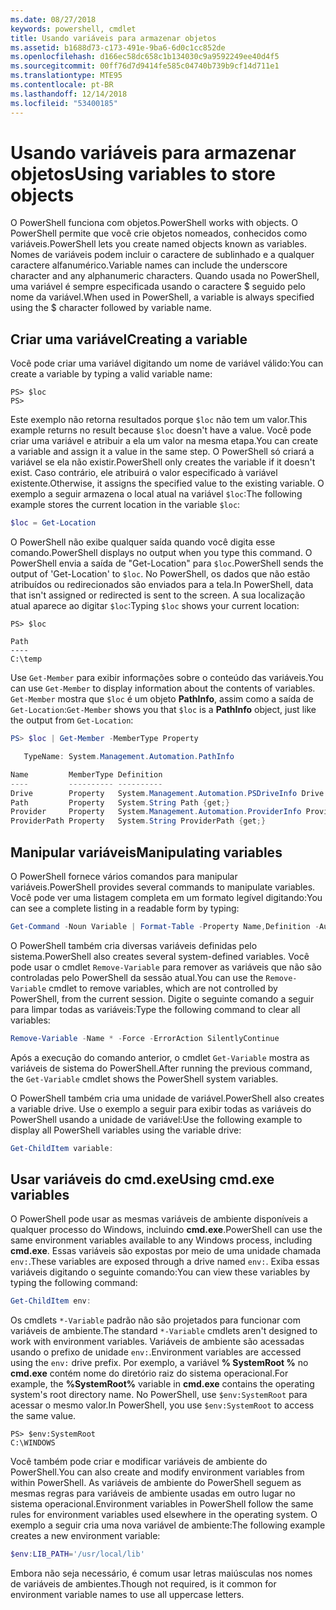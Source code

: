 ```yaml
---
ms.date: 08/27/2018
keywords: powershell, cmdlet
title: Usando variáveis para armazenar objetos
ms.assetid: b1688d73-c173-491e-9ba6-6d0c1cc852de
ms.openlocfilehash: d166ec58dc658c1b134030c9a9592249ee40d4f5
ms.sourcegitcommit: 00ff76d7d9414fe585c04740b739b9cf14d711e1
ms.translationtype: MTE95
ms.contentlocale: pt-BR
ms.lasthandoff: 12/14/2018
ms.locfileid: "53400185"
---
```

# <a name="using-variables-to-store-objects"></a><span data-ttu-id="b7533-103">Usando variáveis para armazenar objetos</span><span class="sxs-lookup"><span data-stu-id="b7533-103">Using variables to store objects</span></span>

<span data-ttu-id="b7533-104">O PowerShell funciona com objetos.</span><span class="sxs-lookup"><span data-stu-id="b7533-104">PowerShell works with objects.</span></span> <span data-ttu-id="b7533-105">O PowerShell permite que você crie objetos nomeados, conhecidos como variáveis.</span><span class="sxs-lookup"><span data-stu-id="b7533-105">PowerShell lets you create named objects known as variables.</span></span>
<span data-ttu-id="b7533-106">Nomes de variáveis podem incluir o caractere de sublinhado e a qualquer caractere alfanumérico.</span><span class="sxs-lookup"><span data-stu-id="b7533-106">Variable names can include the underscore character and any alphanumeric characters.</span></span> <span data-ttu-id="b7533-107">Quando usada no PowerShell, uma variável é sempre especificada usando o caractere \$ seguido pelo nome da variável.</span><span class="sxs-lookup"><span data-stu-id="b7533-107">When used in PowerShell, a variable is always specified using the \$ character followed by variable name.</span></span>

## <a name="creating-a-variable"></a><span data-ttu-id="b7533-108">Criar uma variável</span><span class="sxs-lookup"><span data-stu-id="b7533-108">Creating a variable</span></span>

<span data-ttu-id="b7533-109">Você pode criar uma variável digitando um nome de variável válido:</span><span class="sxs-lookup"><span data-stu-id="b7533-109">You can create a variable by typing a valid variable name:</span></span>

```
PS> $loc
PS>
```

<span data-ttu-id="b7533-110">Este exemplo não retorna resultados porque `$loc` não tem um valor.</span><span class="sxs-lookup"><span data-stu-id="b7533-110">This example returns no result because `$loc` doesn't have a value.</span></span> <span data-ttu-id="b7533-111">Você pode criar uma variável e atribuir a ela um valor na mesma etapa.</span><span class="sxs-lookup"><span data-stu-id="b7533-111">You can create a variable and assign it a value in the same step.</span></span> <span data-ttu-id="b7533-112">O PowerShell só criará a variável se ela não existir.</span><span class="sxs-lookup"><span data-stu-id="b7533-112">PowerShell only creates the variable if it doesn't exist.</span></span>
<span data-ttu-id="b7533-113">Caso contrário, ele atribuirá o valor especificado à variável existente.</span><span class="sxs-lookup"><span data-stu-id="b7533-113">Otherwise, it assigns the specified value to the existing variable.</span></span> <span data-ttu-id="b7533-114">O exemplo a seguir armazena o local atual na variável `$loc`:</span><span class="sxs-lookup"><span data-stu-id="b7533-114">The following example stores the current location in the variable `$loc`:</span></span>

```powershell
$loc = Get-Location
```

<span data-ttu-id="b7533-115">O PowerShell não exibe qualquer saída quando você digita esse comando.</span><span class="sxs-lookup"><span data-stu-id="b7533-115">PowerShell displays no output when you type this command.</span></span> <span data-ttu-id="b7533-116">O PowerShell envia a saída de "Get-Location" para `$loc`.</span><span class="sxs-lookup"><span data-stu-id="b7533-116">PowerShell sends the output of 'Get-Location' to `$loc`.</span></span> <span data-ttu-id="b7533-117">No PowerShell, os dados que não estão atribuídos ou redirecionados são enviados para a tela.</span><span class="sxs-lookup"><span data-stu-id="b7533-117">In PowerShell, data that isn't assigned or redirected is sent to the screen.</span></span> <span data-ttu-id="b7533-118">A sua localização atual aparece ao digitar `$loc`:</span><span class="sxs-lookup"><span data-stu-id="b7533-118">Typing `$loc` shows your current location:</span></span>

```
PS> $loc

Path
----
C:\temp
```

<span data-ttu-id="b7533-119">Use `Get-Member` para exibir informações sobre o conteúdo das variáveis.</span><span class="sxs-lookup"><span data-stu-id="b7533-119">You can use `Get-Member` to display information about the contents of variables.</span></span> <span data-ttu-id="b7533-120">`Get-Member` mostra que `$loc` é um objeto **PathInfo**, assim como a saída de `Get-Location`:</span><span class="sxs-lookup"><span data-stu-id="b7533-120">`Get-Member` shows you that `$loc` is a **PathInfo** object, just like the output from `Get-Location`:</span></span>

```powershell
PS> $loc | Get-Member -MemberType Property

   TypeName: System.Management.Automation.PathInfo

Name         MemberType Definition
----         ---------- ----------
Drive        Property   System.Management.Automation.PSDriveInfo Drive {get;}
Path         Property   System.String Path {get;}
Provider     Property   System.Management.Automation.ProviderInfo Provider {...
ProviderPath Property   System.String ProviderPath {get;}
```

## <a name="manipulating-variables"></a><span data-ttu-id="b7533-121">Manipular variáveis</span><span class="sxs-lookup"><span data-stu-id="b7533-121">Manipulating variables</span></span>

<span data-ttu-id="b7533-122">O PowerShell fornece vários comandos para manipular variáveis.</span><span class="sxs-lookup"><span data-stu-id="b7533-122">PowerShell provides several commands to manipulate variables.</span></span> <span data-ttu-id="b7533-123">Você pode ver uma listagem completa em um formato legível digitando:</span><span class="sxs-lookup"><span data-stu-id="b7533-123">You can see a complete listing in a readable form by typing:</span></span>

```powershell
Get-Command -Noun Variable | Format-Table -Property Name,Definition -AutoSize -Wrap
```

<span data-ttu-id="b7533-124">O PowerShell também cria diversas variáveis definidas pelo sistema.</span><span class="sxs-lookup"><span data-stu-id="b7533-124">PowerShell also creates several system-defined variables.</span></span> <span data-ttu-id="b7533-125">Você pode usar o cmdlet `Remove-Variable` para remover as variáveis que não são controladas pelo PowerShell da sessão atual.</span><span class="sxs-lookup"><span data-stu-id="b7533-125">You can use the `Remove-Variable` cmdlet to remove variables, which are not controlled by PowerShell, from the current session.</span></span> <span data-ttu-id="b7533-126">Digite o seguinte comando a seguir para limpar todas as variáveis:</span><span class="sxs-lookup"><span data-stu-id="b7533-126">Type the following command to clear all variables:</span></span>

```powershell
Remove-Variable -Name * -Force -ErrorAction SilentlyContinue
```

<span data-ttu-id="b7533-127">Após a execução do comando anterior, o cmdlet `Get-Variable` mostra as variáveis de sistema do PowerShell.</span><span class="sxs-lookup"><span data-stu-id="b7533-127">After running the previous command, the `Get-Variable` cmdlet shows the PowerShell system variables.</span></span>

<span data-ttu-id="b7533-128">O PowerShell também cria uma unidade de variável.</span><span class="sxs-lookup"><span data-stu-id="b7533-128">PowerShell also creates a variable drive.</span></span> <span data-ttu-id="b7533-129">Use o exemplo a seguir para exibir todas as variáveis do PowerShell usando a unidade de variável:</span><span class="sxs-lookup"><span data-stu-id="b7533-129">Use the following example to display all PowerShell variables using the variable drive:</span></span>

```powershell
Get-ChildItem variable:
```

## <a name="using-cmdexe-variables"></a><span data-ttu-id="b7533-130">Usar variáveis do cmd.exe</span><span class="sxs-lookup"><span data-stu-id="b7533-130">Using cmd.exe variables</span></span>

<span data-ttu-id="b7533-131">O PowerShell pode usar as mesmas variáveis de ambiente disponíveis a qualquer processo do Windows, incluindo **cmd.exe**.</span><span class="sxs-lookup"><span data-stu-id="b7533-131">PowerShell can use the same environment variables available to any Windows process, including **cmd.exe**.</span></span> <span data-ttu-id="b7533-132">Essas variáveis são expostas por meio de uma unidade chamada `env:`.</span><span class="sxs-lookup"><span data-stu-id="b7533-132">These variables are exposed through a drive named `env:`.</span></span> <span data-ttu-id="b7533-133">Exiba essas variáveis digitando o seguinte comando:</span><span class="sxs-lookup"><span data-stu-id="b7533-133">You can view these variables by typing the following command:</span></span>

```powershell
Get-ChildItem env:
```

<span data-ttu-id="b7533-134">Os cmdlets `*-Variable` padrão não são projetados para funcionar com variáveis de ambiente.</span><span class="sxs-lookup"><span data-stu-id="b7533-134">The standard `*-Variable` cmdlets aren't designed to work with environment variables.</span></span> <span data-ttu-id="b7533-135">Variáveis de ambiente são acessadas usando o prefixo de unidade `env:`.</span><span class="sxs-lookup"><span data-stu-id="b7533-135">Environment variables are accessed using the `env:` drive prefix.</span></span> <span data-ttu-id="b7533-136">Por exemplo, a variável **% SystemRoot %** no **cmd.exe** contém nome do diretório raiz do sistema operacional.</span><span class="sxs-lookup"><span data-stu-id="b7533-136">For example, the **%SystemRoot%** variable in **cmd.exe** contains the operating system's root directory name.</span></span> <span data-ttu-id="b7533-137">No PowerShell, use `$env:SystemRoot` para acessar o mesmo valor.</span><span class="sxs-lookup"><span data-stu-id="b7533-137">In PowerShell, you use `$env:SystemRoot` to access the same value.</span></span>

```
PS> $env:SystemRoot
C:\WINDOWS
```

<span data-ttu-id="b7533-138">Você também pode criar e modificar variáveis de ambiente do PowerShell.</span><span class="sxs-lookup"><span data-stu-id="b7533-138">You can also create and modify environment variables from within PowerShell.</span></span> <span data-ttu-id="b7533-139">As variáveis de ambiente do PowerShell seguem as mesmas regras para variáveis de ambiente usadas em outro lugar no sistema operacional.</span><span class="sxs-lookup"><span data-stu-id="b7533-139">Environment variables in PowerShell follow the same rules for environment variables used elsewhere in the operating system.</span></span> <span data-ttu-id="b7533-140">O exemplo a seguir cria uma nova variável de ambiente:</span><span class="sxs-lookup"><span data-stu-id="b7533-140">The following example creates a new environment variable:</span></span>

```powershell
$env:LIB_PATH='/usr/local/lib'
```

<span data-ttu-id="b7533-141">Embora não seja necessário, é comum usar letras maiúsculas nos nomes de variáveis de ambientes.</span><span class="sxs-lookup"><span data-stu-id="b7533-141">Though not required, is it common for environment variable names to use all uppercase letters.</span></span>
